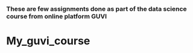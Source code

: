 ### These are few assignments done as part of the data science course from online platform GUVI
# My_guvi_course
